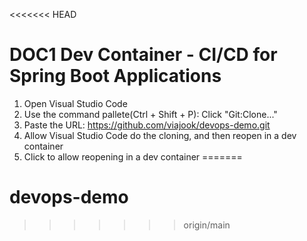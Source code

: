 <<<<<<< HEAD
# DOC1 Dev Container - CI/CD for Spring Boot Applications

1. Open Visual Studio Code 
2. Use the command pallete(Ctrl + Shift + P): Click "Git:Clone..."
3. Paste the URL: https://github.com/viajook/devops-demo.git
4. Allow Visual Studio Code do the cloning, and then reopen in a dev container
5. Click to allow reopening in a dev container
=======
# devops-demo
>>>>>>> origin/main
